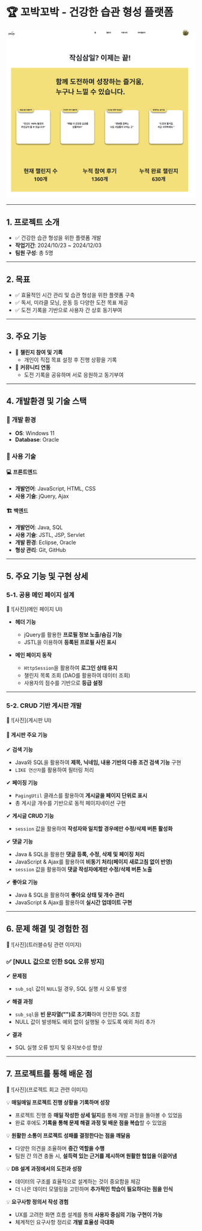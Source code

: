 # 🏆 꼬박꼬박 - 건강한 습관 형성 플랫폼  

![메인 화면](images/main.png)



---

## 1. 프로젝트 소개  
- ✅ 건강한 습관 형성을 위한 플랫폼 개발  
- **작업기간**: 2024/10/23 ~ 2024/12/03  
- **팀원 구성**: 총 5명  

---

## 2. 목표  
- ✅ 효율적인 시간 관리 및 습관 형성을 위한 플랫폼 구축  
- ✅ 독서, 미라클 모닝, 운동 등 다양한 도전 목표 제공  
- ✅ 도전 기록을 기반으로 사용자 간 상호 동기부여  

---

## 3. 주요 기능  
- 📌 **챌린지 참여 및 기록**  
  - 개인이 직접 목표 설정 후 진행 상황을 기록  
- 📌 **커뮤니티 연동**  
  - 도전 기록을 공유하며 서로 응원하고 동기부여  

---

## 4. 개발환경 및 기술 스택  

### 🔹 **개발 환경**  
- **OS**: Windows 11  
- **Database**: Oracle  

### 🔹 **사용 기술**  

#### 💻 **프론트엔드**  
- **개발언어**: JavaScript, HTML, CSS  
- **사용 기술**: jQuery, Ajax  

#### 🏗 **백엔드**  
- **개발언어**: Java, SQL  
- **사용 기술**: JSTL, JSP, Servlet  
- **개발 환경**: Eclipse, Oracle  
- **형상 관리**: Git, GitHub  

---

## 5. 주요 기능 및 구현 상세  

### 5-1. 공용 메인 페이지 설계  
📍 ![사진](메인 페이지 UI)  

- **헤더 기능**  
  - jQuery를 활용한 **프로필 정보 노출/숨김 기능**  
  - JSTL을 이용하여 **등록된 프로필 사진 표시**  

- **메인 페이지 동작**  
  - `HttpSession`을 활용하여 **로그인 상태 유지**  
  - 챌린지 목록 조회 (DAO를 활용하여 데이터 조회)  
  - 사용자의 점수를 기반으로 **등급 설정**  

---

### 5-2. CRUD 기반 게시판 개발  
📍 ![사진](게시판 UI)  

#### 📌 **게시판 주요 기능**  
✔ **검색 기능**  
- Java와 SQL을 활용하여 **제목, 닉네임, 내용 기반의 다중 조건 검색 기능** 구현  
- `LIKE 연산자`를 활용하여 필터링 처리  

✔ **페이징 기능**  
- `PagingUtil` 클래스를 활용하여 **게시글을 페이지 단위로 표시**  
- 총 게시글 개수를 기반으로 동적 페이지네이션 구현  

✔ **게시글 CRUD 기능**  
- `session` 값을 활용하여 **작성자와 일치할 경우에만 수정/삭제 버튼 활성화**  

✔ **댓글 기능**  
- Java & SQL을 활용한 **댓글 등록, 수정, 삭제 및 페이징 처리**  
- JavaScript & Ajax를 활용하여 **비동기 처리(페이지 새로고침 없이 반영)**  
- `session` 값을 활용하여 **댓글 작성자에게만 수정/삭제 버튼 노출**  

✔ **좋아요 기능**  
- Java & SQL을 활용하여 **좋아요 상태 및 개수 관리**  
- JavaScript & Ajax를 활용하여 **실시간 업데이트 구현**  

---

## 6. 문제 해결 및 경험한 점  
📍 ![사진](트러블슈팅 관련 이미지)  

### ✅ [NULL 값으로 인한 SQL 오류 방지]  
✔ **문제점**  
- `sub_sql` 값이 `NULL`일 경우, SQL 실행 시 오류 발생  

✔ **해결 과정**  
- `sub_sql`을 **빈 문자열("")로 초기화**하여 안전한 SQL 조합  
- NULL 값이 발생해도 예외 없이 실행될 수 있도록 예외 처리 추가  

✔ **결과**  
- SQL 실행 오류 방지 및 유지보수성 향상  

---

## 7. 프로젝트를 통해 배운 점  
📍 ![사진](프로젝트 회고 관련 이미지)  

💡 **매일매일 프로젝트 진행 상황을 기록하며 성장**  
- 프로젝트 진행 중 **매일 작성한 상세 일지**를 통해 개발 과정을 돌아볼 수 있었음  
- 완료 후에도 **기록을 통해 문제 해결 과정 및 배운 점을 복습**할 수 있었음  

💡 **원활한 소통이 프로젝트 성패를 결정한다는 점을 깨달음**  
- 다양한 의견을 조율하며 **중간 역할을 수행**  
- 팀원 간 의견 충돌 시, **설득력 있는 근거를 제시하며 원활한 협업을 이끌어냄**  

💡 **DB 설계 과정에서의 도전과 성장**  
- 데이터의 구조를 효율적으로 설계하는 것이 중요함을 체감  
- 더 나은 데이터 모델링을 고민하며 **추가적인 학습이 필요하다는 점을 인식**  

💡 **요구사항 정의서 작성 경험**  
- UX를 고려한 화면 흐름 설계를 통해 **사용자 중심의 기능 구현이 가능**  
- 체계적인 요구사항 정리로 **개발 효율성 극대화**  

